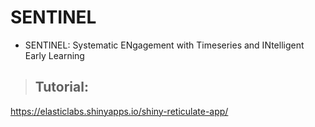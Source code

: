 # SENTINEL
- SENTINEL: Systematic ENgagement with Timeseries and INtelligent Early Learning

> ## Tutorial: 
https://elasticlabs.shinyapps.io/shiny-reticulate-app/